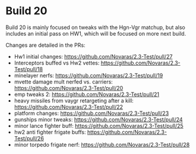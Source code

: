 # Build 20

Build 20 is mainly focused on tweaks with the Hgn-Vgr matchup, but also includes an initial pass on HW1, which will be focused on more next build.

Changes are detailed in the PRs:

- Hw1 initial changes: https://github.com/Novaras/2.3-Test/pull/27
- Interceptors buffed vs Hw2 vettes: https://github.com/Novaras/2.3-Test/pull/18
- minelayer nerfs: https://github.com/Novaras/2.3-Test/pull/19
- mvette damage mult nerfed vs. carriers: https://github.com/Novaras/2.3-Test/pull/20
- emp tweaks 2: https://github.com/Novaras/2.3-Test/pull/21
- heavy missiles from vaygr retargeting after a kill: https://github.com/Novaras/2.3-Test/pull/22
- platform changes: https://github.com/Novaras/2.3-Test/pull/23
- gunships minor tweaks: https://github.com/Novaras/2.3-Test/pull/24
- minor lance fighter buff: https://github.com/Novaras/2.3-Test/pull/25
- hw2 anti fighter frigate buffs: https://github.com/Novaras/2.3-Test/pull/26
- minor torpedo frigate nerf: https://github.com/Novaras/2.3-Test/pull/28
